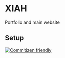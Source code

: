 # XIAH
Portfolio and main website

## Setup
[![Commitizen friendly](https://img.shields.io/badge/commitizen-friendly-brightgreen.svg)](http://commitizen.github.io/cz-cli/)

